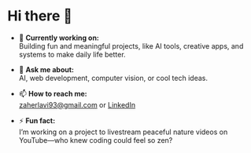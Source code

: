 # Hi there 👋

- 🔭 **Currently working on:**  
  Building fun and meaningful projects, like AI tools, creative apps, and systems to make daily life better.

- 💬 **Ask me about:**  
  AI, web development, computer vision, or cool tech ideas.

- 📫 **How to reach me:**  
  zaherlavi93@gmail.com or [LinkedIn](https://www.linkedin.com/in/zaher-lavi-a85a70172/)

- ⚡ **Fun fact:**  
  I’m working on a project to livestream peaceful nature videos on YouTube—who knew coding could feel so zen?
